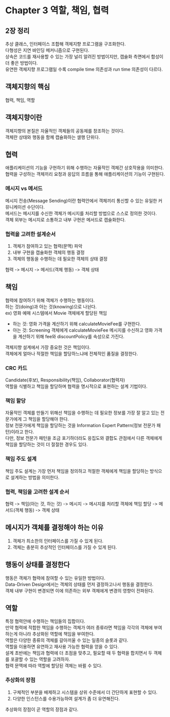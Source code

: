 # Chapter 3 역할, 책임, 협력

## 2장 정리
추상 클래스, 인터페이스 조합해 객체지향 프로그램을 구조화한다.  
다형성은 지연 바인딩 메커니즘으로 구현된다.  
상속은 코드를 재사용할 수 있는 가장 널리 알려진 방법이지만, 캡슐화 측면에서 합성이 더 좋은 방법이다.  
유연한 객체지향 프로그램일 수록 compile time 의존성과 run time 의존성이 다르다.  

## 객체지향의 핵심
협력, 책임, 역할  

## 객체지향이란
객체지향의 본질은 자율적인 객체들의 공동체를 창조하는 것이다.  
객체란 상태와 행동을 함께 캡슐화하는 샐행 단위다.  

## 협력
애플리케이션의 기능을 구현하기 위해 수행하는 자율적인 객체간 상호작용을 의미한다.  
협력을 구성하는 객체끼리 요청과 응답의 흐름을 통해 애플리케이션의 기능이 구현된다.  

### 메시지 vs 메서드
메시지 전송(Message Sending)이란 협력안에서 객체끼리 통신할 수 있는 유일한 커뮤니케이션 수단이다.  
메서드는 메시지를 수신한 객체가 메시지를 처리할 방법으로 스스로 정의한 것이다.  
객체 외부는 메시지로 소통하고 내부 구현은 메서드로 캡슐화한다.  

### 협력을 고려한 설계순서
1. 객체가 참여하고 있는 협력(문맥) 파악  
2. 내부 구현을 캡슐화한 객체의 행동 결정  
3. 객체의 행동을 수행하는 데 필요한 객체의 상태 결정  

협력 -> 메시지 -> 메서드(객체 행동) -> 객체 상태 

## 책임
협력에 참여하기 위해 객체가 수행하는 행동이다.  
하는 것(doing)과 아는 것(knowing)으로 나뉜다.  
ex) 영화 예매 시스템에서 Movie 객체에게 할당된 책임  
- 하는 것: 영화 가격을 계산하기 위해 calculateMovieFee를 구현한다.  
- 아는 것: Screening 객체에게 calculateMovieFee 메시지를 수신하고 영화 가격을 계산하기 위해 fee와 discountPolicy를 속성으로 가진다.  

객체지향 설계에서 가장 중요한 것은 책임이다.  
객체에게 얼마나 적절한 책임을 할당하느냐에 전체적인 품질을 결정한다.  

### CRC 카드
Candidate(후보), Responsibility(책임), Collaborator(협력자)  
역할을 식별하고 책임을 할당하며 협력을 명시적으로 표현하는 설계 기법이다.  

### 책임 할당
자율적인 객체를 만들기 위해선 책임을 수행하는 데 필요한 정보를 가장 잘 알고 있는 전문가에게 그 책임을 할당해야 한다.  
정보 전문가에게 책임을 할당하는 것을 Information Expert Pattern(정보 전문가 패턴)이라고 한다.  
다만, 정보 전문가 패턴을 조금 포기하더라도 응집도와 결합도 관점에서 다른 객체에게 책임을 할당하는 것이 더 절절한 경우도 있다.  

### 책임 주도 설계
책임 주도 설계는 가장 먼저 책임을 정의하고 적절한 객체에게 책임을 할당하는 방식으로 설계하는 방법을 의미한다.  

### 협력, 책임을 고려한 설계 순서  
협력 -> 책임(아는 것, 하는 것) -> 메시지 -> 메시지를 처리할 객체에 책임 할당 -> 메서드(객체 행동) -> 객체 상태  

## 메시지가 객체를 결정해야 하는 이유
1. 객체가 최소한의 인터페이스를 가질 수 있게 된다.  
2. 객체는 충분히 추상적인 인터페이스를 가질 수 있게 된다.  

## 행동이 상태를 결정한다  
행동은 객체가 협력에 참여할 수 있는 유일한 방법이다.  
Data-Driven Design에서는 객체의 상태를 먼저 결정하고나서 행동을 결정한다.  
객체 내부 구현이 변경되면 이에 의존하는 외부 객체에게 변경의 영향이 전파된다.  

## 역할
특정 협력안에 수행하는 책임들의 집합이다.  
만약 협력에 적합한 책임을 수행하는 객체가 여러 종류라면 책임을 각각의 객체에 부여하는게 아니라 추상화된 역할에 책임을 부여한다.  
역할은 다양한 종류의 객체를 갈아끼울 수 있는 일종의 슬롯과 같다.  
역할을 이용하면 유연하고 재사용 가능한 협력을 얻을 수 있다.  
설계 초반에는 책임과 협력에 더 초점을 맞추고, 필요할 때 두 협력을 합치면서 두 객체를 포괄할 수 있는 역할을 고려하자.  
협력 문맥에 따라 역할에 할당된 객체는 바뀔 수 있다.  

### 추상화의 장점
1. 구체적인 부분을 배제하고 시스템을 상위 수준에서 더 간단하게 표현할 수 있다.  
2. 다양한 인스턴스를 수용가능하여 설계가 좀 더 유연해진다.  

추상화의 장점이 곧 역할의 장점과 같다.  
